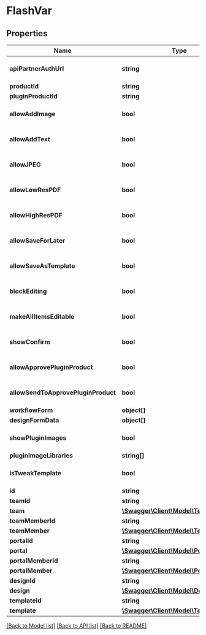 # FlashVar

## Properties
Name | Type | Description | Notes
------------ | ------------- | ------------- | -------------
**apiPartnerAuthUrl** | **string** |  | [optional] [default to '']
**productId** | **string** |  | [optional] 
**pluginProductId** | **string** |  | [optional] 
**allowAddImage** | **bool** |  | [optional] [default to false]
**allowAddText** | **bool** |  | [optional] [default to false]
**allowJPEG** | **bool** |  | [optional] [default to false]
**allowLowResPDF** | **bool** |  | [optional] [default to false]
**allowHighResPDF** | **bool** |  | [optional] [default to false]
**allowSaveForLater** | **bool** |  | [optional] [default to false]
**allowSaveAsTemplate** | **bool** |  | [optional] [default to false]
**blockEditing** | **bool** |  | [optional] [default to false]
**makeAllItemsEditable** | **bool** |  | [optional] [default to false]
**showConfirm** | **bool** |  | [optional] [default to false]
**allowApprovePluginProduct** | **bool** |  | [optional] [default to false]
**allowSendToApprovePluginProduct** | **bool** |  | [optional] [default to false]
**workflowForm** | **object[]** |  | [optional] 
**designFormData** | **object[]** |  | [optional] 
**showPluginImages** | **bool** |  | [optional] [default to false]
**pluginImageLibraries** | **string[]** |  | [optional] 
**isTweakTemplate** | **bool** |  | [optional] [default to false]
**id** | **string** |  | [optional] 
**teamId** | **string** |  | [optional] 
**team** | [**\Swagger\Client\Model\Team**](Team.md) |  | [optional] 
**teamMemberId** | **string** |  | [optional] 
**teamMember** | [**\Swagger\Client\Model\TeamMember**](TeamMember.md) |  | [optional] 
**portalId** | **string** |  | [optional] 
**portal** | [**\Swagger\Client\Model\Portal**](Portal.md) |  | [optional] 
**portalMemberId** | **string** |  | [optional] 
**portalMember** | [**\Swagger\Client\Model\PortalMember**](PortalMember.md) |  | [optional] 
**designId** | **string** |  | [optional] 
**design** | [**\Swagger\Client\Model\Design**](Design.md) |  | [optional] 
**templateId** | **string** |  | [optional] 
**template** | [**\Swagger\Client\Model\Template**](Template.md) |  | [optional] 

[[Back to Model list]](../README.md#documentation-for-models) [[Back to API list]](../README.md#documentation-for-api-endpoints) [[Back to README]](../README.md)


